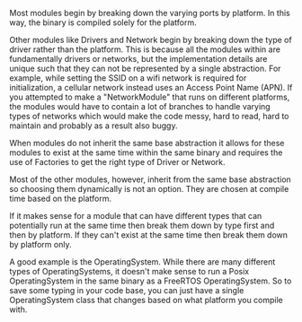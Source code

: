 Most modules begin by breaking down the varying ports by platform. In this way, the binary is compiled solely for the platform.

Other modules like Drivers and Network begin by breaking down the type of driver rather than the platform. This is because all the modules within
are fundamentally drivers or networks, but the implementation details are unique such that they can not be represented by a single abstraction.
For example, while setting the SSID on a wifi network is required for initialization, a cellular network instead uses an Access Point Name (APN).
If you attempted to make a "NetworkModule" that runs on different platforms, the modules would have to contain a lot of branches to handle varying types
of networks which would make the code messy, hard to read, hard to maintain and probably as a result also buggy.

When modules do not inherit the same base abstraction it allows for these modules to exist at the same time within the same binary and requires the use of Factories to get the right type of Driver or Network.

Most of the other modules, however, inherit from the same base abstraction so choosing them dynamically is not an option. They are chosen at compile time based on the platform.

If it makes sense for a module that can have different types that can potentially run at the same time then break them down by type first and then by platform. If they can't exist
at the same time then break them down by platform only.

A good example is the OperatingSystem. While there are many different types of OperatingSystems, it doesn't make sense to run a Posix OperatingSystem in the same binary as a FreeRTOS OperatingSystem. So to save some typing in your code base, you can just have a single OperatingSystem class that changes based on what platform you compile with.
